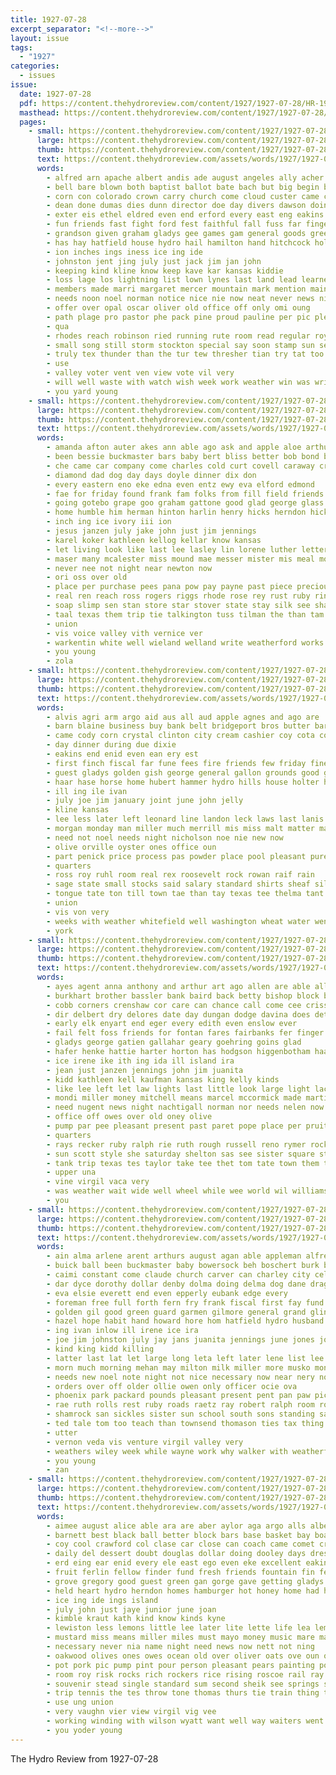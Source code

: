 ```yaml
---
title: 1927-07-28
excerpt_separator: "<!--more-->"
layout: issue
tags:
  - "1927"
categories:
  - issues
issue:
  date: 1927-07-28
  pdf: https://content.thehydroreview.com/content/1927/1927-07-28/HR-1927-07-28.pdf
  masthead: https://content.thehydroreview.com/content/1927/1927-07-28/masthead/HR-1927-07-28.jpg
  pages:
    - small: https://content.thehydroreview.com/content/1927/1927-07-28/small/HR-1927-07-28-01.jpg
      large: https://content.thehydroreview.com/content/1927/1927-07-28/large/HR-1927-07-28-01.jpg
      thumb: https://content.thehydroreview.com/content/1927/1927-07-28/thumbnails/HR-1927-07-28-01.jpg
      text: https://content.thehydroreview.com/assets/words/1927/1927-07-28/HR-1927-07-28-01.txt
      words:
        - alfred arn apache albert andis ade august angeles ally acher ament and able army adkins area ask ang are ave american all ana art arbes
        - bell bare blown both baptist ballot bate bach but big begin bring blum bitten boys bet boards blakley byron barrow bould boy belon bethel business bleier baily block best butler baby bill bers box ball bassler born been
        - corn con colorado crown carry church come cloud custer came cordell chance crawl charlie cream company cornell collier cor county christ case cotton city chris care child christian college can cozy cake childres class childers canes card cart claude
        - dean done dumas dies dunn director doe day divers dawson doing dae darko deal down dinner daughter during dooley dent
        - exter eis ethel eldred even end erford every east eng eakins
        - fun friends fast fight ford fest faithful fall fuss far finger frances fell fields from fort field fellow factor forget fountain frank fund folks felton farmer first former few fine furnace farm full for fariss
        - grandson given graham gladys gee games gam general goods greet gave glass goes ground going game geary good
        - has hay hatfield house hydro hail hamilton hand hitchcock holding hittle hinton happy high him hold hot hope habit heir held hurt half heard head harmon ham horse hal hopes home hazel hafer her hall hugh harrison hea homa holy
        - ion inches ings iness ice ing ide
        - johnston jent jing july just jack jim jan john
        - keeping kind kline know keep kave kar kansas kiddie
        - loss lage los lightning list lown lynes last land lead learned little learn lines low letter left living large lawn late lahoma let les less like littlefield larger leonard luck lot
        - members made marri margaret mercer mountain mark mention main money middle marks miss morton must maywood morgan mary mayme more mckee mile monday miller morning mat many miles medica much mildred may men might man means marriage music
        - needs noon noel norman notice nice nie now neat never news night ning non north new nor name not
        - offer over opal oscar oliver old office off only omi oung
        - path plage pro pastor phe pack pine proud pauline per pic pleasant part public par poster pone pleasure place present pot porch profit post prayer peoples peer pet parker poles pen people point peace precious
        - qua
        - rhodes reach robinson ried running rute room read regular roy ralph richert row reading rising rape record rain river ruby roots rey rew
        - small song still storm stockton special say soon stamp sun see south service shed she struck sid sylvester stand son sale short sting surprise show score sparks sor sugar start straight smith scott state sherbet stolen shaw such sunday solo singer stray standing sincere school sudan seven simmons strength said second streets standard season student saturday sat size
        - truly tex thunder than the tur tew thresher tian try tat too taken teach town thor toy trees turner torn texas trio thomas take them towns tine tipton thing trip thi
        - use
        - valley voter vent ven view vote vil very
        - will well waste with watch wish week work weather win was wright went word working wagon wedding white won warkentin washington wells webb way williams wide wheel wind weatherford wife wood west window want wil welcome wit windows wise
        - you yard young
    - small: https://content.thehydroreview.com/content/1927/1927-07-28/small/HR-1927-07-28-02.jpg
      large: https://content.thehydroreview.com/content/1927/1927-07-28/large/HR-1927-07-28-02.jpg
      thumb: https://content.thehydroreview.com/content/1927/1927-07-28/thumbnails/HR-1927-07-28-02.jpg
      text: https://content.thehydroreview.com/assets/words/1927/1927-07-28/HR-1927-07-28-02.txt
      words:
        - amanda afton auter akes ann able ago ask and apple aloe arthur albert are age amos ain all ane ake
        - been bessie buckmaster bars baby bert bliss better bob bond brown but butter boy bar borger bitten bridgeport bradley brother bill burnett ben boys boyd born beams
        - che came car company come charles cold curt covell caraway crissman corns county cott christin christian colorado coy christ cine caw can college claunch colony child corn city carl call coffee
        - diamond dad dog day days doyle dinner dix don
        - every eastern eno eke edna even entz ewy eva elford edmond
        - fae for friday found frank fam folks from fill field friends funk few fail fountain forget fox fall
        - going gotebo grape goo graham gattone good glad george glass gus gordon getting griffin grain gone
        - home humble him herman hinton harlin henry hicks herndon hick holding heiss heidebrecht heh had high heide hamilton hydro humes her homes hatfield herbert hands hand has
        - inch ing ice ivory iii ion
        - jesus janzen july jake john just jim jennings
        - karel koker kathleen kellog kellar know kansas
        - let living look like last lee lasley lin lorene luther letter life luella loretta liggett land love lahoma large lane left live less lewis line
        - maser many mcalester miss mound mae messer mister mis meal montis myrtle mer marguerite maude margaret milk more mildred most market monday mal morning man mea mens marshall mary
        - never nee not night near newton now
        - ori oss over old
        - place per purchase pees pana pow pay payne past piece precious plain pool pray pauls pop patt point piston paul
        - real ren reach ross rogers riggs rhode rose rey rust ruby rings ray roy rowell road riley ruth rate rhoads roark
        - soap slimp sen stan store star stover state stay silk see shack stoddard sales start steele scott seer september sell sper still school sister sun sugar service sot special smith shearer stockton saturday standard son sat sunday stove stock soya size strong
        - taal texas them trip tie talkington tuss tilman the than tam tea
        - union
        - vis voice valley vith vernice ver
        - warkentin white well wieland welland write weatherford works went wife wash with was wisel washington wee week weeks will wil working
        - you young
        - zola
    - small: https://content.thehydroreview.com/content/1927/1927-07-28/small/HR-1927-07-28-03.jpg
      large: https://content.thehydroreview.com/content/1927/1927-07-28/large/HR-1927-07-28-03.jpg
      thumb: https://content.thehydroreview.com/content/1927/1927-07-28/thumbnails/HR-1927-07-28-03.jpg
      text: https://content.thehydroreview.com/assets/words/1927/1927-07-28/HR-1927-07-28-03.txt
      words:
        - alvis agri arm argo aid aus all aud apple agnes and ago are
        - barn blaine business buy bank belt bridgeport bros butter barley bars bills bem black better browne burton balance boucher bonds been brand blue bertha button banks but bethany barnett board ben bruce brewster bryson bates back books
        - came cody corn crystal clinton city cream cashier coy cota cook cool call cordell check caddo coffee cage colfax current county cane cash can class
        - day dinner during due dixie
        - eakins end enid even ean ery est
        - first finch fiscal far fune fees fire friends few friday fine for frost fash fuel fund fort from fee
        - guest gladys golden gish george general gallon grounds good golem
        - haar hase horse home hubert hammer hydro hills house holter her hand had has hinton hall heard hibbs heinz
        - ill ing ile ivan
        - july joe jim january joint june john jelly
        - kline kansas
        - lee less later left leonard line landon leck laws last lanis loss lights lorene large lunch little
        - morgan monday man miller much merrill mis miss malt matter mas
        - need not noel needs night nicholson noe nie new now
        - olive orville oyster ones office oun
        - part penick price process pas powder place pool pleasant pure plenty prior pears pope public pauline per pink pound prewitt
        - quarters
        - ross roy ruhl room real rex roosevelt rock rowan raif rain
        - sage state small stocks said salary standard shirts sheaf sil salad silk shells sale scott school ser spies saturday surplus stripe soap sunday sugar stock smith special salmon she suits summer size soda
        - tongue tate ton till town tae than tay texas tee thelma tant the teach
        - union
        - vis von very
        - weeks with weather whitefield well washington wheat water went wells weatherford wheeler worth watson west withers white williams was work will week
        - york
    - small: https://content.thehydroreview.com/content/1927/1927-07-28/small/HR-1927-07-28-04.jpg
      large: https://content.thehydroreview.com/content/1927/1927-07-28/large/HR-1927-07-28-04.jpg
      thumb: https://content.thehydroreview.com/content/1927/1927-07-28/thumbnails/HR-1927-07-28-04.jpg
      text: https://content.thehydroreview.com/assets/words/1927/1927-07-28/HR-1927-07-28-04.txt
      words:
        - ayes agent anna anthony and arthur art ago allen are able all arm austin aba ave armstrong asi
        - burkhart brother bassler bank baird back betty bishop block better buyers brown bartgis bradley buy been business bonnie blanch bay bea base but bal
        - cobb corners crenshaw cor care can chance call come cee crissman cha colony cox cogar carney carnegie copelin claney colo col child cry city caster chair came
        - dir delbert dry delores date day dungan dodge davina does deter daughter drill dave
        - early elk enyart end eger every edith even enslow ever
        - fail felt foss friends for fontan fares fairbanks fer finger fay fall felton farm fix ford friday first fort firestone foot few
        - gladys george gatien gallahar geary goehring goins glad
        - hafer henke hattie harter horton has hodgson higgenbotham haag hinds hydro hamilton him harris home hile husband hot howard harlin hie hinton heart her hatfield
        - ice irene ike ith ing ida ill island ira
        - jean just janzen jennings john jim juanita
        - kidd kathleen kell kaufman kansas king kelly kinds
        - like lee left let law lights last little look large light lacey lot laundry
        - mondi miller money mitchell means marcel mccormick made martin man mary mauk morse mansel moore mies marie mess most maybe mules mand master mace monday mister miss
        - need nugent news night nachtigall norman nor needs nelen now not ness never nett north new nephew ner nearing
        - office off owes over old oney olive
        - pump par pee pleasant present past paret pope place per pruitt pent
        - quarters
        - rays recker ruby ralph rie ruth rough russell reno rymer rock rado round ray roy ross route res rod
        - sun scott style she saturday shelton sas see sister square standard salyer size simmons service saw smi sparks seda store strong sat shaw save smith saulsbury summer sunday sale show son seen stand short sherwood soon sea star sons season sales super
        - tank trip texas tes taylor take tee thet tom tate town them the try
        - upper una
        - vine virgil vaca very
        - was weather wait wide well wheel while wee world wil williams will why weer wife wheat walk weatherford wells wash writer write want wind with washer water work word week
        - you
    - small: https://content.thehydroreview.com/content/1927/1927-07-28/small/HR-1927-07-28-05.jpg
      large: https://content.thehydroreview.com/content/1927/1927-07-28/large/HR-1927-07-28-05.jpg
      thumb: https://content.thehydroreview.com/content/1927/1927-07-28/thumbnails/HR-1927-07-28-05.jpg
      text: https://content.thehydroreview.com/assets/words/1927/1927-07-28/HR-1927-07-28-05.txt
      words:
        - ain alma arlene arent arthurs august agan able appleman alfred are aly and ard all ange amarillo apache alexander arthur aston ara america
        - buick ball been buckmaster baby bowersock beh boschert burk bethel bonds bertha blue board bon barnes business body but back burr bassler beatty bank burkhalter bell brother big bring bristow boys bradley better boy bath bow barnard beck berlin
        - caimi constant come claude church carver can charley city cellers cruzan charles class clark county choice call count carr clora certain cotton cruz cush colorado corn cat current cross clyde caddo cousin cheyenne came care craig cedar cream
        - dar dyce dorothy dollar denby dolma doing delma dog dane drag days duly down day denham denney dinner double daisy dry during dollak dose daughter demotte
        - eva elsie everett end even epperly eubank edge every
        - foreman free full forth fern fry frank fiscal first fay fund from fresh fine fear fam fleeman fulton fill frost few fond friday former for ford fields
        - golden gil good green guard garmen gilmore general grand glinton gregory george gregg greggs gave given grandson grow gee gisch ground gather game grown gladys gray getting gan greeson guy gaines ging guest
        - hazel hope habit hand howard hore hom hatfield hydro husband heger hainline hafer hudson house hurt had hildebrand high hinton heidebrecht him held home honor hill helen harry hot head hoe her has homa halter
        - ing ivan inlow ill irene ice ira
        - joe jim johnston july jay jans juanita jennings june jones josephine joel just john jody
        - kind king kidd killing
        - latter last lat let large long leta left later lene list lee lafever lindy lindbergh little lambert lay light low look lawter leo loco lone learned land
        - morn much morning mehan may milton milk miller more musko monday miles man morgan match mon market made miss
        - needs new noel note night not nice necessary now near nery noon norman nie north name
        - orders over off older ollie owen only officer ocie ova
        - phoenix park packard pounds pleasant present pent pan paw picking parker part paul poage promise pauls porch pose phillip port pers proper pau pullen pei
        - rae ruth rolls rest ruby roads raetz ray robert ralph room roll rains robbins rockhold ready
        - shamrock san sickles sister sun school south sons standing say such sink stout stanfill shawnee son special suit scales space said sat sis sudan stan staples she state simpson summer shannon saw steve soon see sam smith second still saturday sunday sick show
        - ted tale tom too teach than townsend thomason ties tax thing tailor tie them take texas the trip trull then till town
        - utter
        - vernon veda vis venture virgil valley very
        - weathers wiley week while wayne work why walker with weatherford west wish weeks wilson winter weather white will wright wyatt wil williams went want was wonder weg
        - you young
        - zan
    - small: https://content.thehydroreview.com/content/1927/1927-07-28/small/HR-1927-07-28-06.jpg
      large: https://content.thehydroreview.com/content/1927/1927-07-28/large/HR-1927-07-28-06.jpg
      thumb: https://content.thehydroreview.com/content/1927/1927-07-28/thumbnails/HR-1927-07-28-06.jpg
      text: https://content.thehydroreview.com/assets/words/1927/1927-07-28/HR-1927-07-28-06.txt
      words:
        - aimee august alice able ara are aber aylor aga argo alls alberta and aden all american
        - barnett best black ball better block bars base basket bay boat butter bus bills bout books beans been both back buss bushman bins band brink bles bank boards bride bebee bring bill ber beams brown bridge book bath big
        - coy cool crawford col clase car close can coach came comet crow che court con chi corn carmel crystal cooks coupe cabin chairs cheap chill cream cody care city cross course china class cash cattle cake
        - daily del dessert doubt douglas dollar doing dooley days dres day down daugherty dan deal
        - erd eing ear enid every ele east ego even eke excellent eakin end
        - fruit ferlin fellow finder fund fresh friends fountain fin felton fruits fire filling for few favorite fors fellowes fare flow fair fea full first funny frank falls francis fais from folks floor
        - grove gregory good guest green gan gorge gave getting gladys gallon guard garden
        - held heart hydro herndon homes hamburger hot honey home had hare her has half hitchcock hooker house hardware horse harvest high hens him helm hand hun hom hae
        - ice ing ide ings island
        - july john just jaye junior june joan
        - kimble kraut kath kind know kinds kyne
        - lewiston less lemons little lee later lite lette life lea lemon let left longer lake lower letter leghorn leh lye love lege lord lies long lena large
        - mustard miss means miller miles must mayo money music mare maga milk men malt made morris may market most maple myers mason more magazine much many mor
        - necessary never nia name night need news now nett not ning
        - oakwood olives ones owes ocean old over oliver oats ove oun oney
        - pot pork pic pump pint pour person pleasant pears painting pope province pile pair part peaches pare pounds pay peter per polar people plants pass plan pound pos public post
        - room roy risk rocks rich rockers rice rising roscoe rail ray ried ries real ronen rainbow range read records
        - souvenir stead single standard sum second sheik see springs seo surplus street saw sell sing sauce stage state story steep sheba saturday sack study stock side shower send starring stange sorrel special strain stores set son spong safe start six sale such strawberry states shirley sedan sweet samson starch sellers school sea silk snyders stand she store south show staff sour station soda sugar strength sali small swim soap salt sunday
        - trip tennis the tes throw tone thomas thurs tie train thing team toronto telling them ture tenant take tell too then tea teach tree times than
        - use ung union
        - very vaughn vier view virgil vig vee
        - working winding with wilson wyatt want well way waiters went white wind weight windows was water will wheat week weatherford wonder work
        - you yoder young
---
```


The Hydro Review from 1927-07-28

<!--more-->

